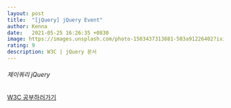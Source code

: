 ```yaml
---
layout: post
title:  "[jQuery] jQuery Event"
author: Kenna
date:   2021-05-25 16:26:35 +0830
image: https://images.unsplash.com/photo-1503437313881-503a91226402?ixid=MnwxMjA3fDB8MHxzZWFyY2h8MTR8fGNvZGV8ZW58MHx8MHx8&ixlib=rb-1.2.1&auto=format&fit=crop&w=500&q=60
rating: 9
description: W3C | jQuery 문서
---
```


###### 제이쿼리 jQuery
[W3C 공부하러가기]("https://www.w3schools.com/jquery")
